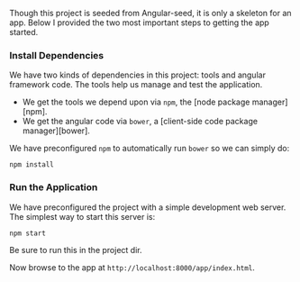 Though this project is seeded from Angular-seed, it is only a skeleton for an app.
Below I provided the two most important steps to getting the app started.

### Install Dependencies

We have two kinds of dependencies in this project: tools and angular framework code.  The tools help
us manage and test the application.

* We get the tools we depend upon via `npm`, the [node package manager][npm].
* We get the angular code via `bower`, a [client-side code package manager][bower].

We have preconfigured `npm` to automatically run `bower` so we can simply do:

```
npm install
```

### Run the Application

We have preconfigured the project with a simple development web server.  The simplest way to start
this server is:

```
npm start
```

Be sure to run this in the project dir.


Now browse to the app at `http://localhost:8000/app/index.html`.




